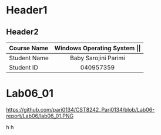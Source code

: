 # Header1
## Header2

| **Course Name** | **Windows Operating System \|\|**|
| :------------| :-------------------------:| 
| Student Name | Baby Sarojini Parimi       |
| Student ID   | 040957359                  |

# Lab06_01
https://github.com/pari0134/CST8242_Pari0134/blob/Lab06-report/Lab06/lab06_01.PNG




















h
h
